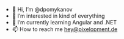 - 👋 Hi, I’m @dpomykanov
- 👀 I’m interested in kind of everything
- 🌱 I’m currently learning Angular and .NET
- 📫 How to reach me hey@pixelopment.de

<!---
dpomykanov/dpomykanov is a ✨ special ✨ repository because its `README.md` (this file) appears on your GitHub profile.
You can click the Preview link to take a look at your changes.
--->
